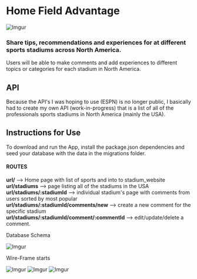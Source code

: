# Home Field Advantage  

![Imgur](http://i.imgur.com/r5CmvPTl.jpg)

### Share tips, recommendations and experiences for at different sports stadiums across North America.  

Users will be able to make comments and add experiences to different topics or categories for each stadium in North America.

## API  
Because the API's I was hoping to use (ESPN) is no longer public, I basically had to create my own API (work-in-progress) that is a list of all of the professionals sports stadiums in North America (mainly the USA).

## Instructions for Use  
To download and run the App, install the package.json dependencies and seed your database with the data in the migrations folder.  

#### ROUTES
**url/** --> Home page with list of sports and into to stadium_website  
**url/stadiums** --> page listing all of the stadiums in the USA  
**url/stadiums/:stadiumId** --> individual stadium's page with comments from users sorted by most popular  
**url/stadiums/:stadiumId/comments/new** --> create a new comment for the specific stadium  
**url/stadiums/:stadiumId/comment/:commentId** --> edit/update/delete a comment.

Database Schema

![Imgur](http://i.imgur.com/plXbR2o.png)


Wire-Frame starts

![Imgur](http://i.imgur.com/7XYfbba.jpg)
![Imgur](http://i.imgur.com/Bt3htG4.jpg)
![Imgur](http://i.imgur.com/MRmCSeZ.jpg)
